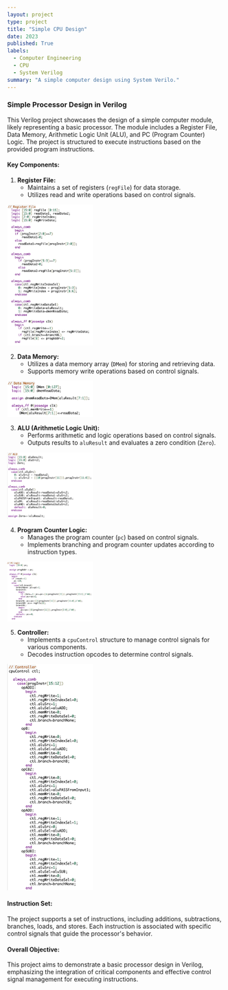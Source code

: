 ```yaml
---
layout: project
type: project
title: "Simple CPU Design"
date: 2023
published: True
labels:
  - Computer Engineering
  - CPU
  - System Verilog
summary: "A simple computer design using System Verilo."
---
```

### Simple Processor Design in Verilog

This Verilog project showcases the design of a simple computer module, likely representing a basic processor. The module includes a Register File, Data Memory, Arithmetic Logic Unit (ALU), and PC (Program Counter) Logic. The project is structured to execute instructions based on the provided program instructions.

#### Key Components:

1. **Register File:**
   - Maintains a set of registers (`regFile`) for data storage.
   - Utilizes read and write operations based on control signals.

<img width="200px" src = "../img/register-file.png" class="img-thumbnail" img>

2. **Data Memory:**
   - Utilizes a data memory array (`DMem`) for storing and retrieving data.
   - Supports memory write operations based on control signals.

<img width="200px" src = "../img/data-memory.png" class="img-thumbnail" img>

3. **ALU (Arithmetic Logic Unit):**
   - Performs arithmetic and logic operations based on control signals.
   - Outputs results to `aluResult` and evaluates a zero condition (`Zero`).

<img width="200px" src = "../img/alu.png" class="img-thumbnail" img>

4. **Program Counter Logic:**
   - Manages the program counter (`pc`) based on control signals.
   - Implements branching and program counter updates according to instruction types.
  
<img width="200px" src = "../img/pc.png" class="img-thumbnail" img>

5. **Controller:**
   - Implements a `cpuControl` structure to manage control signals for various components.
   - Decodes instruction opcodes to determine control signals.

<img width="200px" src = "../img/controller.png" class="img-thumbnail" img>

#### Instruction Set:
The project supports a set of instructions, including additions, subtractions, branches, loads, and stores. Each instruction is associated with specific control signals that guide the processor's behavior.

#### Overall Objective:
This project aims to demonstrate a basic processor design in Verilog, emphasizing the integration of critical components and effective control signal management for executing instructions.
